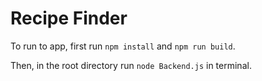 # Recipe Finder

To run to app, first run ```npm install``` and ```npm run build```.

Then, in the root directory run ```node Backend.js``` in terminal.